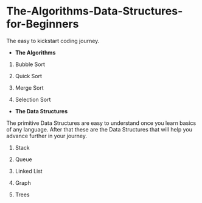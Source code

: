 # The-Algorithms-Data-Structures-for-Beginners
The easy to kickstart coding journey.

- **The Algorithms**

1. Bubble Sort

2. Quick Sort

3. Merge Sort

4. Selection Sort

  




- **The Data Structures**

 The primitive Data Structures are easy to understand once you learn basics of any language.
 After that these are the Data Structures that will help you advance further in your journey.
 
 1. Stack
 
 2. Queue
 
 3. Linked List
 
 4. Graph
 
 5. Trees
